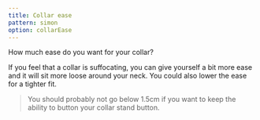 ```yaml
---
title: Collar ease
pattern: simon
option: collarEase
---
```


How much ease do you want for your collar?

If you feel that a collar is suffocating, you can give yourself a bit more ease and it will sit more loose around your neck.
You could also lower the ease for a tighter fit.

> You should probably not go below 1.5cm if you want to keep the ability to button your collar stand button.
